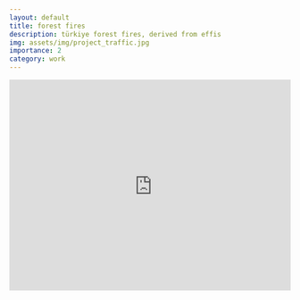 ```yaml
---
layout: default
title: forest fires
description: türkiye forest fires, derived from effis
img: assets/img/project_traffic.jpg
importance: 2
category: work
---
```


<div style="width: 100%; overflow: hidden; position: relative; padding-top: 75%;">
  <div style="position: absolute; top: 0; left: 0; width: 100%; height: 100%; transform: scale(0.75); transform-origin: 0 0;">
    <iframe src="https://studio.foursquare.com/map/public/91705720-89cd-4d49-a2e7-aa821df20bca/embed" 
            style="width: 135%; height: 135%; border: 0;" 
            frameborder="0" allowfullscreen></iframe>
  </div>
</div>
